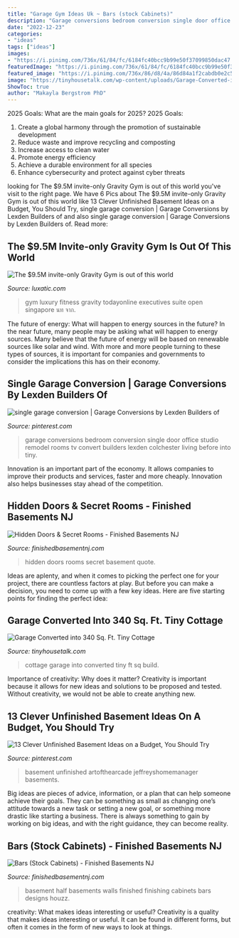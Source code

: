 ```yaml
---
title: "Garage Gym Ideas Uk ~ Bars (stock Cabinets)"
description: "Garage conversions bedroom conversion single door office studio remodel rooms tv convert builders lexden colchester living before into tiny"
date: "2022-12-23"
categories:
- "ideas"
tags: ["ideas"]
images:
- "https://i.pinimg.com/736x/61/84/fc/6184fc40bcc9b99e50f37099850dac47.jpg"
featuredImage: "https://i.pinimg.com/736x/61/84/fc/6184fc40bcc9b99e50f37099850dac47.jpg"
featured_image: "https://i.pinimg.com/736x/86/d8/4a/86d84a1f2cabdb0e2c50fb7e0a6fa9d3.jpg"
image: "https://tinyhousetalk.com/wp-content/uploads/Garage-Converted-into-340-Sq.-Ft.-Tiny-Cottage-008-600x400.jpg"
ShowToc: true
author: "Makayla Bergstrom PhD"
---
```



2025 Goals: What are the main goals for 2025?
2025 Goals: 
1. Create a global harmony through the promotion of sustainable development 
2. Reduce waste and improve recycling and composting 
3. Increase access to clean water 
4. Promote energy efficiency 
5. Achieve a durable environment for all species 
6. Enhance cybersecurity and protect against cyber threats 

	

		
looking for The $9.5M invite-only Gravity Gym is out of this world you've visit to the right page. We have 6 Pics about The $9.5M invite-only Gravity Gym is out of this world like 13 Clever Unfinished Basement Ideas on a Budget, You Should Try, single garage conversion | Garage Conversions by Lexden Builders of and also single garage conversion | Garage Conversions by Lexden Builders of. Read more:
		
    
## The $9.5M Invite-only Gravity Gym Is Out Of This World

<img loading=lazy src="https://cdn.luxatic.com/wp-content/uploads/2015/06/Gravity-Gym-Fitness-First-4.jpg" onerror="this.onerror=null;this.src='https://tse4.mm.bing.net/th?id=OIP.2-fJm1UHye_paBPYyo_1iQHaE8&amp;pid=15.1';" alt="The $9.5M invite-only Gravity Gym is out of this world">

_Source: luxatic.com_

>gym luxury fitness gravity todayonline executives suite open singapore นท จาก. 

	

The future of energy: What will happen to energy sources in the future?
In the near future, many people may be asking what will happen to energy sources. Many believe that the future of energy will be based on renewable sources like solar and wind. With more and more people turning to these types of sources, it is important for companies and governments to consider the implications this has on their economy.

    
## Single Garage Conversion | Garage Conversions By Lexden Builders Of

<img loading=lazy src="https://i.pinimg.com/736x/86/d8/4a/86d84a1f2cabdb0e2c50fb7e0a6fa9d3.jpg" onerror="this.onerror=null;this.src='https://tse2.mm.bing.net/th?id=OIP.khHg4AUvI2blZd-dmD48ewEgDY&amp;pid=15.1';" alt="single garage conversion | Garage Conversions by Lexden Builders of">

_Source: pinterest.com_

>garage conversions bedroom conversion single door office studio remodel rooms tv convert builders lexden colchester living before into tiny. 

	

Innovation is an important part of the economy. It allows companies to improve their products and services, faster and more cheaply. Innovation also helps businesses stay ahead of the competition. 

    
## Hidden Doors &amp; Secret Rooms - Finished Basements NJ

<img loading=lazy src="https://finishedbasementnj.com/wp-content/uploads/2018/12/IMG_2892.jpg" onerror="this.onerror=null;this.src='https://tse3.mm.bing.net/th?id=OIP.SjbiZ7J0xI-ZQYHRB-wVlAHaJ4&amp;pid=15.1';" alt="Hidden Doors &amp; Secret Rooms - Finished Basements NJ">

_Source: finishedbasementnj.com_

>hidden doors rooms secret basement quote. 

	

Ideas are aplenty, and when it comes to picking the perfect one for your project, there are countless factors at play. But before you can make a decision, you need to come up with a few key ideas. Here are five starting points for finding the perfect idea:

    
## Garage Converted Into 340 Sq. Ft. Tiny Cottage

<img loading=lazy src="https://tinyhousetalk.com/wp-content/uploads/Garage-Converted-into-340-Sq.-Ft.-Tiny-Cottage-008-600x400.jpg" onerror="this.onerror=null;this.src='https://tse3.mm.bing.net/th?id=OIP.xKesJqXpN2OcRNUcasKlBQHaE8&amp;pid=15.1';" alt="Garage Converted into 340 Sq. Ft. Tiny Cottage">

_Source: tinyhousetalk.com_

>cottage garage into converted tiny ft sq build. 

	

Importance of creativity: Why does it matter?
Creativity is important because it allows for new ideas and solutions to be proposed and tested. Without creativity, we would not be able to create anything new.

    
## 13 Clever Unfinished Basement Ideas On A Budget, You Should Try

<img loading=lazy src="https://i.pinimg.com/736x/61/84/fc/6184fc40bcc9b99e50f37099850dac47.jpg" onerror="this.onerror=null;this.src='https://tse2.mm.bing.net/th?id=OIP.NND1gjAPUwaM0X4AthCCIwHaFi&amp;pid=15.1';" alt="13 Clever Unfinished Basement Ideas on a Budget, You Should Try">

_Source: pinterest.com_

>basement unfinished artofthearcade jeffreyshomemanager basements. 

	

Big ideas are pieces of advice, information, or a plan that can help someone achieve their goals. They can be something as small as changing one’s attitude towards a new task or setting a new goal, or something more drastic like starting a business. There is always something to gain by working on big ideas, and with the right guidance, they can become reality.

    
## Bars (Stock Cabinets) - Finished Basements NJ

<img loading=lazy src="https://finishedbasementnj.com/wp-content/uploads/2018/11/IMG_0217-1.jpg" onerror="this.onerror=null;this.src='https://tse3.mm.bing.net/th?id=OIP.CQ9mp-zjzJ5ElAVhAVP-RgHaFj&amp;pid=15.1';" alt="Bars (Stock Cabinets) - Finished Basements NJ">

_Source: finishedbasementnj.com_

>basement half basements walls finished finishing cabinets bars designs houzz. 

	

creativity: What makes ideas interesting or useful?
Creativity is a quality that makes ideas interesting or useful. It can be found in different forms, but often it comes in the form of new ways to look at things.

